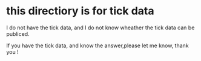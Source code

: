 # this directiory is for tick data

I do not have the tick data, 
and I do not know wheather the tick data can be publiced.

If you have the tick data, and know the answer,please let me know, thank you !